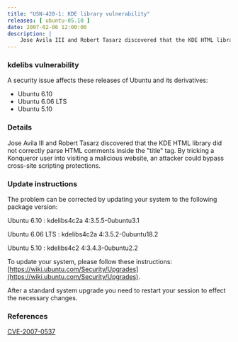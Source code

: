 ```yaml
---
title: "USN-420-1: KDE library vulnerability"
releases: [ ubuntu-05.10 ]
date: 2007-02-06 12:00:00
description: |
    Jose Avila III and Robert Tasarz discovered that the KDE HTML library  did not correctly parse HTML comments inside the &quot;title&quot; tag.  By  tricking a Konqueror user into visiting a malicious website, an attacker  could bypass cross-site scripting protections.
--- 
```

 
### kdelibs vulnerability

A security issue affects these releases of Ubuntu and its derivatives:

* Ubuntu 6.10
* Ubuntu 6.06 LTS
* Ubuntu 5.10

### Details

Jose Avila III and Robert Tasarz discovered that the KDE HTML library did not correctly parse HTML comments inside the &quot;title&quot; tag. By tricking a Konqueror user into visiting a malicious website, an attacker could bypass cross-site scripting protections.

### Update instructions

The problem can be corrected by updating your system to the following package version:

Ubuntu 6.10
 : kdelibs4c2a <span>4:3.5.5-0ubuntu3.1</span>

Ubuntu 6.06 LTS
 : kdelibs4c2a <span>4:3.5.2-0ubuntu18.2</span>

Ubuntu 5.10
 : kdelibs4c2 <span>4:3.4.3-0ubuntu2.2</span>

To update your system, please follow these instructions: [https://wiki.ubuntu.com/Security/Upgrades](https://wiki.ubuntu.com/Security/Upgrades).

After a standard system upgrade you need to restart your session to effect the necessary changes.

### References

 [CVE-2007-0537](http://people.ubuntu.com/~ubuntu-security/cve/CVE-2007-0537)
 
